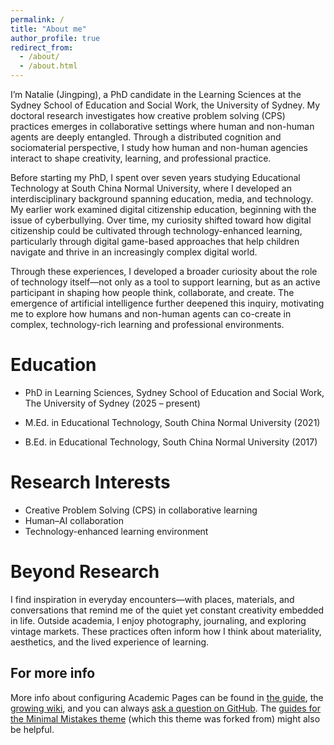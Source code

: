 ```yaml
---
permalink: /
title: "About me"
author_profile: true
redirect_from: 
  - /about/
  - /about.html
---
```


I’m Natalie (Jingping), a PhD candidate in the Learning Sciences at the Sydney School of Education and Social Work, the University of Sydney. My doctoral research investigates how creative problem solving (CPS) practices emerges in collaborative settings where human and non-human agents are deeply entangled. Through a distributed cognition and sociomaterial perspective, I study how human and non-human agencies interact to shape creativity, learning, and professional practice.

Before starting my PhD, I spent over seven years studying Educational Technology at South China Normal University, where I developed an interdisciplinary background spanning education, media, and technology. My earlier work examined digital citizenship education, beginning with the issue of cyberbullying. Over time, my curiosity shifted toward how digital citizenship could be cultivated through technology-enhanced learning, particularly through digital game-based approaches that help children navigate and thrive in an increasingly complex digital world.

Through these experiences, I developed a broader curiosity about the role of technology itself—not only as a tool to support learning, but as an active participant in shaping how people think, collaborate, and create. The emergence of artificial intelligence further deepened this inquiry, motivating me to explore how humans and non-human agents can co-create in complex, technology-rich learning and professional environments.

Education
======
- PhD in Learning Sciences, Sydney School of Education and Social Work, The University of Sydney (2025 – present)

- M.Ed. in Educational Technology, South China Normal University (2021)

- B.Ed. in Educational Technology, South China Normal University (2017)

Research Interests
======
- Creative Problem Solving (CPS) in collaborative learning
- Human–AI collaboration
- Technology-enhanced learning environment

Beyond Research
======
I find inspiration in everyday encounters—with places, materials, and conversations that remind me of the quiet yet constant creativity embedded in life.
Outside academia, I enjoy photography, journaling, and exploring vintage markets.
These practices often inform how I think about materiality, aesthetics, and the lived experience of learning.



For more info
------
More info about configuring Academic Pages can be found in [the guide](https://academicpages.github.io/markdown/), the [growing wiki](https://github.com/academicpages/academicpages.github.io/wiki), and you can always [ask a question on GitHub](https://github.com/academicpages/academicpages.github.io/discussions). The [guides for the Minimal Mistakes theme](https://mmistakes.github.io/minimal-mistakes/docs/configuration/) (which this theme was forked from) might also be helpful.
